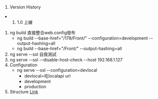 1. Version History
 - 1. 1.0 上線

1. ng build 直接整合web.config發布
    - ng build --base-href="/178/Front/" --configuration=development --output-hashing=all 
    - ng build --base-href="/Front/" --output-hashing=all
1. ng serve --ssl 自我測試
1. ng serve --ssl --disable-host-check --host 192.168.1.127
1. Configuration
    - ng serve --ssl --configuration=devlocal
        - devlocal=吃localapi url
        - development
        - production
1. Structure [Link](./Structure.md)
